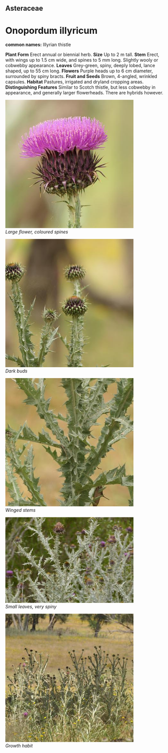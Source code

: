 ## Asteraceae
# Onopordum illyricum
**common names:** Illyrian thistle

**Plant Form** Erect annual or biennial herb. **Size** Up to 2 m tall. **Stem** Erect, with wings up to 1.5 cm wide, and spines to 5 mm long. Slightly wooly or cobwebby appearance. **Leaves** Grey-green, spiny, deeply lobed, lance shaped, up to 55 cm long. **Flowers** Purple heads up to 6 cm diameter, surrounded by spiny bracts. **Fruit and Seeds** Brown, 4-angled, wrinkled capsules. **Habitat** Pastures, irrigated and dryland cropping areas. **Distinguishing Features** Similar to Scotch thistle, but less cobwebby in appearance, and generally larger flowerheads. There are hybrids however.


![Large flower, coloured spines](69268_P1011672.jpg)  
 *Large flower, coloured spines* 

![Dark buds](69286_P1011691.jpg)  
 *Dark buds* 

![Winged stems](69284_P1011689.jpg)  
 *Winged stems* 

![Small leaves, very spiny](74019_P7060765.jpg)  
 *Small leaves, very spiny* 

![Growth habit](69289_P1011700.jpg)  
 *Growth habit* 

